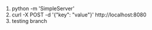 1. python -m 'SimpleServer'
2. curl -X POST -d '{"key": "value"}' http://localhost:8080
3. testing branch